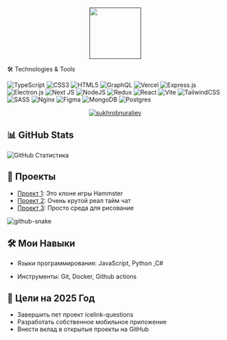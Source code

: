



<p align="center">   <a href="" target="blank"><img src="https://avatars.githubusercontent.com/u/187767272?s=400&u=9438b8c343c0e0415ecb22330d631e27642d4b05&v=4" width="120" alt="" /></a> </p f
# ICELINK
**Здарова пацаны ! Меня зовут Салахиддин либо кратко Салах но и мне по душе icelink**
и я разработчик программного обеспечения с страстью к созданию качественных и инновационных решений.

## 🛠️ Technologies & Tools

![TypeScript](https://img.shields.io/badge/typescript-%23007ACC.svg?style=for-the-badge&logo=typescript&logoColor=white)
![CSS3](https://img.shields.io/badge/css3-%231572B6.svg?style=for-the-badge&logo=css3&logoColor=white) 
![HTML5](https://img.shields.io/badge/html5-%23E34F26.svg?style=for-the-badge&logo=html5&logoColor=white) 
![GraphQL](https://img.shields.io/badge/-GraphQL-E10098?style=for-the-badge&logo=graphql&logoColor=white) 
![Vercel](https://img.shields.io/badge/vercel-%23000000.svg?style=for-the-badge&logo=vercel&logoColor=white) 
![Express.js](https://img.shields.io/badge/express.js-%23404d59.svg?style=for-the-badge&logo=express&logoColor=%2361DAFB) 
![Electron.js](https://img.shields.io/badge/Electron-191970?style=for-the-badge&logo=Electron&logoColor=white) 
![Next JS](https://img.shields.io/badge/Next-black?style=for-the-badge&logo=next.js&logoColor=white) 
![NodeJS](https://img.shields.io/badge/node.js-6DA55F?style=for-the-badge&logo=node.js&logoColor=white) 
![Redux](https://img.shields.io/badge/redux-%23593d88.svg?style=for-the-badge&logo=redux&logoColor=white) 
![React](https://img.shields.io/badge/react-%2320232a.svg?style=for-the-badge&logo=react&logoColor=%2361DAFB) 
![Vite](https://img.shields.io/badge/vite-%23646CFF.svg?style=for-the-badge&logo=vite&logoColor=white) 
![TailwindCSS](https://img.shields.io/badge/tailwindcss-%2338B2AC.svg?style=for-the-badge&logo=tailwind-css&logoColor=white) 
![SASS](https://img.shields.io/badge/SASS-hotpink.svg?style=for-the-badge&logo=SASS&logoColor=white) 
![Nginx](https://img.shields.io/badge/nginx-%23009639.svg?style=for-the-badge&logo=nginx&logoColor=white) 
![Figma](https://img.shields.io/badge/figma-%23F24E1E.svg?style=for-the-badge&logo=figma&logoColor=white) 
![MongoDB](https://img.shields.io/badge/MongoDB-%234ea94b.svg?style=for-the-badge&logo=mongodb&logoColor=white) 
![Postgres](https://img.shields.io/badge/postgres-%23316192.svg?style=for-the-badge&logo=postgresql&logoColor=white) 

<!-- ## Js - Ts
**Я просто влюблен в JavaScript, да язык не идеален к большому сожалению и имеет недостатки ,но очень крутой** -->

<p align="center"> <a href="https://icelink.uz"><img src="https://github-profile-trophy.vercel.app/?username=ryo-ma&theme=radical" alt="sukhrobnuraliev" /></a> </p>

<!-- ## Frame Works
**Js имеет огромное множество фреймворков и библиотек на все случае жизни**
**React и  Next это мои любимые фреймворки(и библиотека)**
## Node Js
**Node это среда выполнение который позволяет выполнят код вне браузера  что расширяет возможности этого языка в несколько раз. И Node так же имеет свои фреймворки и вот мои любимые :  Express , Nest** -->

## 📊 GitHub Stats


![GitHub Статистика](https://github-readme-stats.vercel.app/api?username=IceLink1&show_icons=true&theme=radical)


## 🚀 Проекты

- [Проект 1](https://github.com/IceLink1/my-hamter): Это клоне игры Hammster
- [Проект 2](https://github.com/IceLink1/real-time-chat): Очень крутой реал тайм чат
- [Проект 3](https://github.com/IceLink1/paint): Просто среда для рисование

<picture>
  <source media="(prefers-color-scheme: dark)" srcset="https://raw.githubusercontent.com/tobiasmeyhoefer/tobiasmeyhoefer/output/github-snake-dark.svg" />
  <source media="(prefers-color-scheme: light)" srcset="https://raw.githubusercontent.com/tobiasmeyhoefer/tobiasmeyhoefer/output/github-snake.svg" />
  <img alt="github-snake" src="https://raw.githubusercontent.com/tobiasmeyhoefer/tobiasmeyhoefer/output/github-snake.svg" />
</picture>

## 🛠️ Мои Навыки

- Языки программирования: JavaScript, Python ,C# 
<!-- - Фреймворки и библиотеки: React, Node.js, Next.js, Nest.js, express.js -->
- Инструменты: Git, Docker, Github actions

## 🎯 Цели на 2025 Год

- Завершить пет проект icelink-questions
- Разработать собственное мобильное приложение
- Внести вклад в открытые проекты на GitHub

<!--## 📝 Блог и Статьи-->

<!--- [Статья 1](https://dev.to/your-profile/article-1): Краткое описание статьи 1.-->
<!--- [Статья 2](https://dev.to/your-profile/article-2): Краткое описание статьи 2.-->

